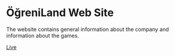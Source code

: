# ÖğreniLand Web Site

The website contains general information about the company and information about the games.

[Live](https://www.ogreniland.website/)

